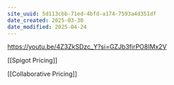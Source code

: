 ```yaml
---
site_uuid: 5d113cbb-71ed-4bfd-a174-7593a4d351df
date_created: 2025-03-30
date_modified: 2025-04-24
---
```


https://youtu.be/4Z3ZkSDzc_Y?si=GZJb3firPO8IMx2V

[[Spigot Pricing]]

[[Collaborative Pricing]]
